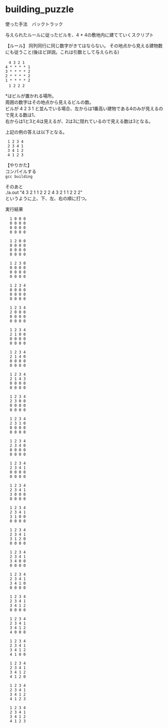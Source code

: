 # building_puzzle


使った手法　バックトラック


与えられたルールに従ったビルを、4 * 4の敷地内に建てていくスクリプト

【ルール】
同列同行に同じ数字がきてはならない。
その地点から見える建物数にも従うこと(後ほど詳説。これは引数として与えられる)


   &ensp;  `4 3 2 1`  
   `4 * * * * 1`  
   `3 * * * * 2`  
   `2 * * * * 2`  
   `1 * * * * 2`  
    &ensp; `1 2 2 2`  


*はビルが置かれる場所。  
周囲の数字はその地点から見えるビルの数。  
ビルが 4 2 3 1 と並んでいる場合、左からは1番高い建物である4のみが見えるので見える数は1、  
右からは1と3と4は見えるが、2は3に隠れているので見える数は3となる。  

上記の例の答えは以下となる。  

     1 2 3 4  
     2 3 4 1  
     3 4 1 2  
     4 1 2 3 

【やりかた】  
コンパイルする    
`gcc building`  

そのあと  
./a.out "4 3 2 1 1 2 2 2 4 3 2 1 1 2 2 2"  
というように上、下、左、右の順に打つ。



実行結果  

      1 0 0 0  
      0 0 0 0  
      0 0 0 0  
      0 0 0 0  

      1 2 0 0  
      0 0 0 0  
      0 0 0 0  
      0 0 0 0  

      1 2 3 0  
      0 0 0 0  
      0 0 0 0  
      0 0 0 0  

      1 2 3 4  
      0 0 0 0  
      0 0 0 0  
      0 0 0 0  

      1 2 3 4  
      2 0 0 0  
      0 0 0 0  
      0 0 0 0  

      1 2 3 4  
      2 1 0 0  
      0 0 0 0  
      0 0 0 0  

      1 2 3 4  
      2 1 4 0  
      0 0 0 0  
      0 0 0 0  

      1 2 3 4  
      2 1 4 3  
      0 0 0 0  
      0 0 0 0  

      1 2 3 4  
      2 3 0 0  
      0 0 0 0  
      0 0 0 0  

      1 2 3 4  
      2 3 1 0  
      0 0 0 0  
      0 0 0 0  

      1 2 3 4  
      2 3 4 0  
      0 0 0 0  
      0 0 0 0  

      1 2 3 4  
      2 3 4 1  
      0 0 0 0  
      0 0 0 0  

      1 2 3 4  
      2 3 4 1  
      3 0 0 0  
      0 0 0 0  

      1 2 3 4  
      2 3 4 1  
      3 1 0 0  
      0 0 0 0  

      1 2 3 4  
      2 3 4 1  
      3 1 2 0  
      0 0 0 0  

      1 2 3 4  
      2 3 4 1  
      3 4 0 0  
      0 0 0 0  

      1 2 3 4  
      2 3 4 1  
      3 4 1 0  
      0 0 0 0  

      1 2 3 4  
      2 3 4 1  
      3 4 1 2  
      0 0 0 0  

      1 2 3 4  
      2 3 4 1  
      3 4 1 2  
      4 0 0 0  

      1 2 3 4  
      2 3 4 1  
      3 4 1 2  
      4 1 0 0  

      1 2 3 4  
      2 3 4 1  
      3 4 1 2  
      4 1 2 0  

      1 2 3 4  
      2 3 4 1  
      3 4 1 2  
      4 1 2 3  

      1 2 3 4  
      2 3 4 1  
      3 4 1 2  
      4 1 2 3  






